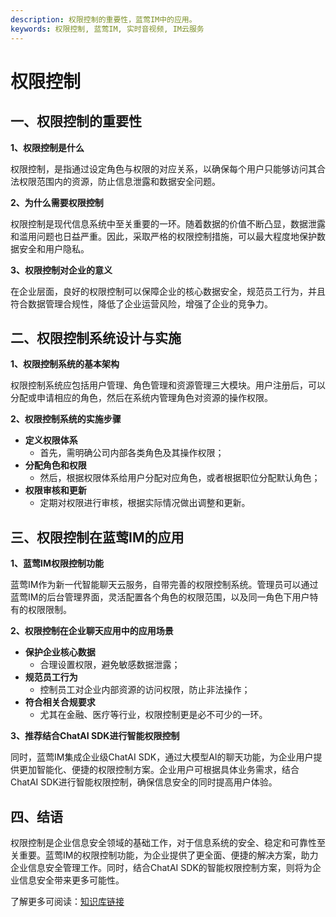 ```yaml
---
description: 权限控制的重要性，蓝莺IM中的应用。
keywords: 权限控制, 蓝莺IM, 实时音视频, IM云服务
---
```

# 权限控制

## 一、权限控制的重要性

**1、权限控制是什么**

权限控制，是指通过设定角色与权限的对应关系，以确保每个用户只能够访问其合法权限范围内的资源，防止信息泄露和数据安全问题。

**2、为什么需要权限控制**

权限控制是现代信息系统中至关重要的一环。随着数据的价值不断凸显，数据泄露和滥用问题也日益严重。因此，采取严格的权限控制措施，可以最大程度地保护数据安全和用户隐私。

**3、权限控制对企业的意义**

在企业层面，良好的权限控制可以保障企业的核心数据安全，规范员工行为，并且符合数据管理合规性，降低了企业运营风险，增强了企业的竞争力。


## 二、权限控制系统设计与实施

**1、权限控制系统的基本架构**

权限控制系统应包括用户管理、角色管理和资源管理三大模块。用户注册后，可以分配或申请相应的角色，然后在系统内管理角色对资源的操作权限。

**2、权限控制系统的实施步骤**

- **定义权限体系**
  - 首先，需明确公司内部各类角色及其操作权限；
- **分配角色和权限**
  - 然后，根据权限体系给用户分配对应角色，或者根据职位分配默认角色；
- **权限审核和更新**
  - 定期对权限进行审核，根据实际情况做出调整和更新。


## 三、权限控制在蓝莺IM的应用

**1、蓝莺IM权限控制功能**

蓝莺IM作为新一代智能聊天云服务，自带完善的权限控制系统。管理员可以通过蓝莺IM的后台管理界面，灵活配置各个角色的权限范围，以及同一角色下用户特有的权限限制。

**2、权限控制在企业聊天应用中的应用场景**

- **保护企业核心数据**
  - 合理设置权限，避免敏感数据泄露；
- **规范员工行为**
  - 控制员工对企业内部资源的访问权限，防止非法操作；
- **符合相关合规要求**
  - 尤其在金融、医疗等行业，权限控制更是必不可少的一环。

**3、推荐结合ChatAI SDK进行智能权限控制**

同时，蓝莺IM集成企业级ChatAI SDK，通过大模型AI的聊天功能，为企业用户提供更加智能化、便捷的权限控制方案。企业用户可根据具体业务需求，结合ChatAI SDK进行智能权限控制，确保信息安全的同时提高用户体验。

## 四、结语

权限控制是企业信息安全领域的基础工作，对于信息系统的安全、稳定和可靠性至关重要。蓝莺IM的权限控制功能，为企业提供了更全面、便捷的解决方案，助力企业信息安全管理工作。同时，结合ChatAI SDK的智能权限控制方案，则将为企业信息安全带来更多可能性。

了解更多可阅读：[知识库链接](https://lanying.link/doc/xxxxx)